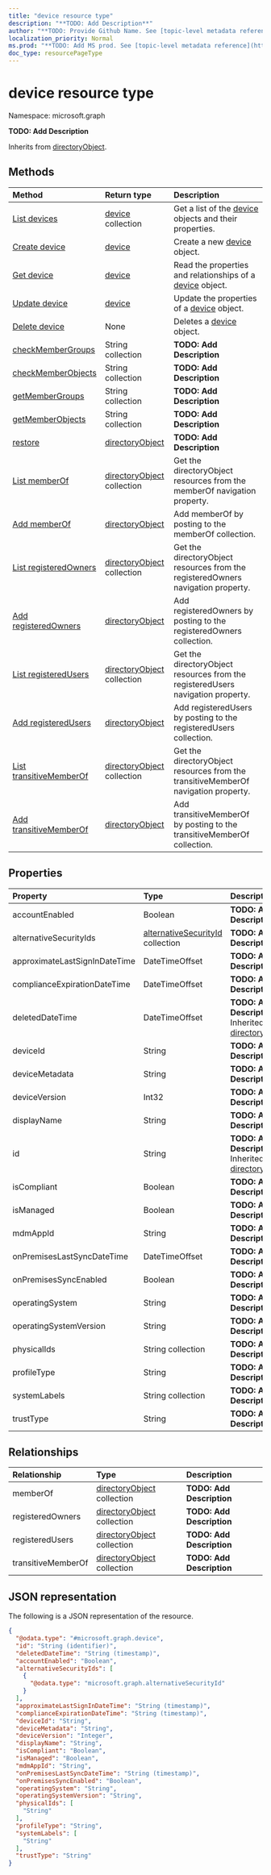 ```yaml
---
title: "device resource type"
description: "**TODO: Add Description**"
author: "**TODO: Provide Github Name. See [topic-level metadata reference](https://msgo.azurewebsites.net/add/document/guidelines/metadata.html#topic-level-metadata)**"
localization_priority: Normal
ms.prod: "**TODO: Add MS prod. See [topic-level metadata reference](https://msgo.azurewebsites.net/add/document/guidelines/metadata.html#topic-level-metadata)**"
doc_type: resourcePageType
---
```


# device resource type

Namespace: microsoft.graph



**TODO: Add Description**


Inherits from [directoryObject](../resources/directoryobject.md).

## Methods
|Method|Return type|Description|
|:---|:---|:---|
|[List devices](../api/device-list.md)|[device](../resources/device.md) collection|Get a list of the [device](../resources/device.md) objects and their properties.|
|[Create device](../api/device-post-devices.md)|[device](../resources/device.md)|Create a new [device](../resources/device.md) object.|
|[Get device](../api/device-get.md)|[device](../resources/device.md)|Read the properties and relationships of a [device](../resources/device.md) object.|
|[Update device](../api/device-update.md)|[device](../resources/device.md)|Update the properties of a [device](../resources/device.md) object.|
|[Delete device](../api/device-delete.md)|None|Deletes a [device](../resources/device.md) object.|
|[checkMemberGroups](../api/device-checkmembergroups.md)|String collection|**TODO: Add Description**|
|[checkMemberObjects](../api/device-checkmemberobjects.md)|String collection|**TODO: Add Description**|
|[getMemberGroups](../api/device-getmembergroups.md)|String collection|**TODO: Add Description**|
|[getMemberObjects](../api/device-getmemberobjects.md)|String collection|**TODO: Add Description**|
|[restore](../api/device-restore.md)|[directoryObject](../resources/directoryobject.md)|**TODO: Add Description**|
|[List memberOf](../api/device-list-memberof.md)|[directoryObject](../resources/directoryobject.md) collection|Get the directoryObject resources from the memberOf navigation property.|
|[Add memberOf](../api/device-post-memberof.md)|[directoryObject](../resources/directoryobject.md)|Add memberOf by posting to the memberOf collection.|
|[List registeredOwners](../api/device-list-registeredowners.md)|[directoryObject](../resources/directoryobject.md) collection|Get the directoryObject resources from the registeredOwners navigation property.|
|[Add registeredOwners](../api/device-post-registeredowners.md)|[directoryObject](../resources/directoryobject.md)|Add registeredOwners by posting to the registeredOwners collection.|
|[List registeredUsers](../api/device-list-registeredusers.md)|[directoryObject](../resources/directoryobject.md) collection|Get the directoryObject resources from the registeredUsers navigation property.|
|[Add registeredUsers](../api/device-post-registeredusers.md)|[directoryObject](../resources/directoryobject.md)|Add registeredUsers by posting to the registeredUsers collection.|
|[List transitiveMemberOf](../api/device-list-transitivememberof.md)|[directoryObject](../resources/directoryobject.md) collection|Get the directoryObject resources from the transitiveMemberOf navigation property.|
|[Add transitiveMemberOf](../api/device-post-transitivememberof.md)|[directoryObject](../resources/directoryobject.md)|Add transitiveMemberOf by posting to the transitiveMemberOf collection.|

## Properties
|Property|Type|Description|
|:---|:---|:---|
|accountEnabled|Boolean|**TODO: Add Description**|
|alternativeSecurityIds|[alternativeSecurityId](../resources/alternativesecurityid.md) collection|**TODO: Add Description**|
|approximateLastSignInDateTime|DateTimeOffset|**TODO: Add Description**|
|complianceExpirationDateTime|DateTimeOffset|**TODO: Add Description**|
|deletedDateTime|DateTimeOffset|**TODO: Add Description** Inherited from [directoryObject](../resources/directoryobject.md).|
|deviceId|String|**TODO: Add Description**|
|deviceMetadata|String|**TODO: Add Description**|
|deviceVersion|Int32|**TODO: Add Description**|
|displayName|String|**TODO: Add Description**|
|id|String|**TODO: Add Description** Inherited from [directoryObject](../resources/directoryobject.md).|
|isCompliant|Boolean|**TODO: Add Description**|
|isManaged|Boolean|**TODO: Add Description**|
|mdmAppId|String|**TODO: Add Description**|
|onPremisesLastSyncDateTime|DateTimeOffset|**TODO: Add Description**|
|onPremisesSyncEnabled|Boolean|**TODO: Add Description**|
|operatingSystem|String|**TODO: Add Description**|
|operatingSystemVersion|String|**TODO: Add Description**|
|physicalIds|String collection|**TODO: Add Description**|
|profileType|String|**TODO: Add Description**|
|systemLabels|String collection|**TODO: Add Description**|
|trustType|String|**TODO: Add Description**|

## Relationships
|Relationship|Type|Description|
|:---|:---|:---|
|memberOf|[directoryObject](../resources/directoryobject.md) collection|**TODO: Add Description**|
|registeredOwners|[directoryObject](../resources/directoryobject.md) collection|**TODO: Add Description**|
|registeredUsers|[directoryObject](../resources/directoryobject.md) collection|**TODO: Add Description**|
|transitiveMemberOf|[directoryObject](../resources/directoryobject.md) collection|**TODO: Add Description**|

## JSON representation
The following is a JSON representation of the resource.
<!-- {
  "blockType": "resource",
  "keyProperty": "id",
  "@odata.type": "microsoft.graph.device",
  "baseType": "Microsoft.DirectoryServices.directoryObject",
  "openType": true
}
-->
``` json
{
  "@odata.type": "#microsoft.graph.device",
  "id": "String (identifier)",
  "deletedDateTime": "String (timestamp)",
  "accountEnabled": "Boolean",
  "alternativeSecurityIds": [
    {
      "@odata.type": "microsoft.graph.alternativeSecurityId"
    }
  ],
  "approximateLastSignInDateTime": "String (timestamp)",
  "complianceExpirationDateTime": "String (timestamp)",
  "deviceId": "String",
  "deviceMetadata": "String",
  "deviceVersion": "Integer",
  "displayName": "String",
  "isCompliant": "Boolean",
  "isManaged": "Boolean",
  "mdmAppId": "String",
  "onPremisesLastSyncDateTime": "String (timestamp)",
  "onPremisesSyncEnabled": "Boolean",
  "operatingSystem": "String",
  "operatingSystemVersion": "String",
  "physicalIds": [
    "String"
  ],
  "profileType": "String",
  "systemLabels": [
    "String"
  ],
  "trustType": "String"
}
```

